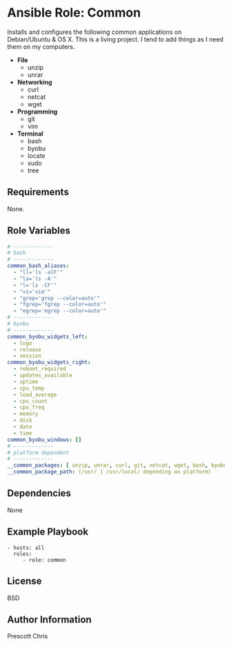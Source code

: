 Ansible Role: Common
=========

Installs and configures the following common applications on Debian/Ubuntu & OS X. This is a living project. I tend to add things as I need them on my computers.

- **File**
  - unzip
  - unrar
- **Networking**  
  - curl
  - netcat
  - wget
- **Programming**
  - git
  - vim
- **Terminal**
  - bash
  - byobu
  - locate
  - sudo
  - tree

Requirements
------------

None.

Role Variables
--------------

```yaml
# -------------
# bash
# -------------
common_bash_aliases:
  - "ll='ls -alF'"
  - "la='ls -A'"
  - "l='ls -CF'"
  - "vi='vim'"
  - "grep='grep --color=auto'"
  - "fgrep='fgrep --color=auto'"
  - "egrep='egrep --color=auto'"
# -------------
# byobu
# -------------
common_byobu_widgets_left:
  - logo
  - release
  - session
common_byobu_widgets_right:
  - reboot_required
  - updates_available
  - uptime
  - cpu_temp
  - load_average
  - cpu_count
  - cpu_freq
  - memory
  - disk
  - date
  - time
common_byobu_windows: []
# -------------
# platform dependent
# -------------
__common_packages: [ unzip, unrar, curl, git, netcat, wget, bash, byobu, locate, sudo, tree, vim ]
__common_package_path: (/usr/ | /usr/local/ depending on platform)

```

Dependencies
------------

None

Example Playbook
----------------

    - hosts: all
      roles:
         - role: common

License
-------

BSD

Author Information
------------------

Prescott Chris
